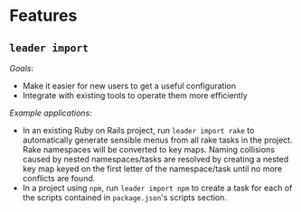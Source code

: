 # Features

## `leader import`

*Goals*:
- Make it easier for new users to get a useful configuration
- Integrate with existing tools to operate them more efficiently

*Example applications*:
- In an existing Ruby on Rails project, run `leader import rake` to automatically generate sensible menus from all rake tasks in the project.  Rake namespaces will be converted to key maps.  Naming collisions caused by nested namespaces/tasks are resolved by creating a nested key map keyed on the first letter of the namespace/task until no more conflicts are found.
- In a project using `npm`, run `leader import npm` to create a task for each of the scripts contained in `package.json`'s scripts section.
